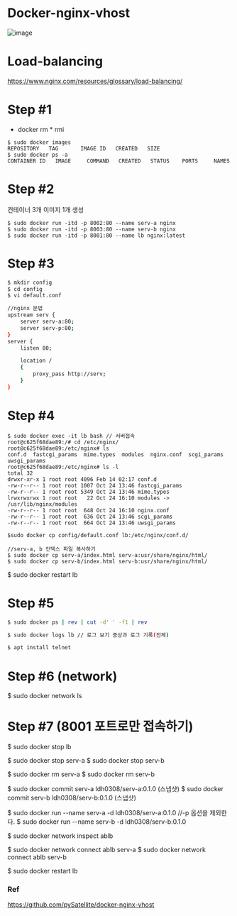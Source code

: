 # Docker-nginx-vhost
![image](https://github.com/ldh0308/docker-nginx-vhost/assets/142721325/b4a8245b-6560-4cda-987a-b0bf612f8443)

# Load-balancing
https://www.nginx.com/resources/glossary/load-balancing/

# Step #1
- docker rm * rmi
```
$ sudo docker images
REPOSITORY   TAG       IMAGE ID   CREATED   SIZE
$ sudo docker ps -a
CONTAINER ID   IMAGE     COMMAND   CREATED   STATUS    PORTS     NAMES
```
# Step #2
컨테이너 3개 이미지 1개 생성
```
$ sudo docker run -itd -p 8002:80 --name serv-a nginx
$ sudo docker run -itd -p 8003:80 --name serv-b nginx
$ sudo docker run -itd -p 8001:80 --name lb nginx:latest
```

# Step #3
```bash
$ mkdir config
$ cd config
$ vi default.conf

//nginx 문법
upstream serv {
    server serv-a:80;
    server serv-p:80;
}
server {
    listen 80;

    location /
    {
        proxy_pass http://serv;
    }
}
```

# Step #4
```
$ sudo docker exec -it lb bash // 서버접속
root@c625f68dae89:/# cd /etc/nginx/
root@c625f68dae89:/etc/nginx# ls
conf.d  fastcgi_params  mime.types  modules  nginx.conf  scgi_params  uwsgi_params
root@c625f68dae89:/etc/nginx# ls -l
total 32
drwxr-xr-x 1 root root 4096 Feb 14 02:17 conf.d
-rw-r--r-- 1 root root 1007 Oct 24 13:46 fastcgi_params
-rw-r--r-- 1 root root 5349 Oct 24 13:46 mime.types
lrwxrwxrwx 1 root root   22 Oct 24 16:10 modules -> /usr/lib/nginx/modules
-rw-r--r-- 1 root root  648 Oct 24 16:10 nginx.conf
-rw-r--r-- 1 root root  636 Oct 24 13:46 scgi_params
-rw-r--r-- 1 root root  664 Oct 24 13:46 uwsgi_params

$sudo docker cp config/default.conf lb:/etc/nginx/conf.d/

//serv-a, b 인덱스 파일 복사하기
$ sudo docker cp serv-a/index.html serv-a:usr/share/nginx/html/
$ sudo docker cp serv-b/index.html serv-b:usr/share/nginx/html/

```
$ sudo docker restart lb


# Step #5
```bash
$ sudo docker ps | rev | cut -d' ' -f1 | rev

$ sudo docker logs lb // 로그 보기 증상과 로그 기록(전체)

$ apt install telnet
```
# Step #6 (network)
$ sudo docker network ls

# Step #7 (8001 포트로만 접속하기)
$ sudo docker stop lb

$ sudo docker stop serv-a
$ sudo docker stop serv-b

$ sudo docker rm serv-a
$ sudo docker rm serv-b


$ sudo docker commit serv-a ldh0308/serv-a:0.1.0  (스냅샷)
$ sudo docker commit serv-b ldh0308/serv-b:0.1.0  (스냅샷)

$ sudo docker run --name serv-a -d ldh0308/serv-a:0.1.0 //-p 옵션을 제외한다.
$ sudo docker run --name serv-b -d ldh0308/serv-b:0.1.0

$ sudo docker network inspect ablb

$ sudo docker network connect ablb serv-a
$ sudo docker network connect ablb serv-b

$ sudo docker restart lb

### Ref
https://github.com/pySatellite/docker-nginx-vhost
